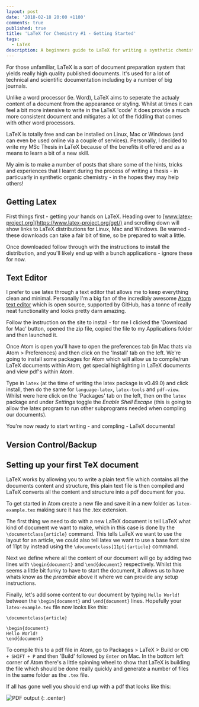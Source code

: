 ```yaml
---
layout: post
date: '2018-02-18 20:00 +1100'
comments: true
published: true
title: 'LaTeX for Chemistry #1 - Getting Started'
tags:
  - LaTeX
description: A beginners guide to LaTeX for writing a synthetic chemistry report/thesis.
---
```

For those unfamiliar, LaTeX is a sort of document preparation system that yields really high quality published documents. It's used for a lot of technical and scientific documentation including by a number of big journals. 

Unlike a word processor (ie. Word), LaTeX aims to seperate the actualy content of a document from the appearance or styling. Whilst at times it can feel a bit more intensive to write in the LaTeX 
'code' it does provide a much more consistent document and mitigates a lot of the fiddling that comes with other word processors. 

LaTeX is totally free and can be installed on Linux, Mac or Windows (and can even be used online via a couple of services). Personally, I decided to write my MSc Thesis in LaTeX because of the benefits it offered and as a means to learn a bit of a new skill. 

My aim is to make a number of posts that share some of the hints, tricks and experiences that I learnt during the process of writing a thesis - in particuarly in synthetic organic chemistry - in the hopes they may help others! 

## Getting Latex
First things first - getting your hands on LaTeX. Heading over to [www.latex-project.org](https://www.latex-project.org/get/) and scrolling down will show links to LaTeX distributions for Linux, Mac and Windows. Be warned - these downloads can take a fair bit of time, so be prepared to wait a little. 

Once downloaded follow through with the instructions to install the distribution, and you'll likely end up with a bunch applications - ignore these for now.

## Text Editor
I prefer to use latex through a text editor that allows me to keep everything clean and minimal. Personally I'm a big fan of the incredibly awesome [Atom text editor](https://atom.io) which is open source, supported by GitHub, has a tonne of really neat functionality and looks pretty darn amazing. 

Follow the instruction on the site to install - for me I clicked the 'Download for Mac' button, opened the zip file, copied the file to my Applications folder and then launched it.

Once Atom is open you'll have to open the preferences tab (in Mac thats via Atom > Preferences) and then click on the 'Install' tab on the left. We're going to install some packages for Atom which will allow us to compile/run LaTeX documents within Atom, get special highlighting in LaTeX documents and view pdf's within Atom. 

Type in `latex` (at the time of writing the latex package is v0.49.0) and click install, then do the same for `language-latex`, `latex-tools` and `pdf-view`. Whilst were here click on the 'Packages' tab on the left, then on the `latex` package and under _Settings_ toggle the _Enable Shell Escape_ (this is going to allow the latex program to run other subprograms needed when compling our documents). 

You're now ready to start writing - and compling - LaTeX documents!

## Version Control/Backup


## Setting up your first TeX document
LaTeX works by allowing you to write a plain text file which contains all the documents content and structure, this plain text file is then compiled and LaTeX converts all the content and structure into a pdf document for you. 

To get started in Atom create a new file and save it in a new folder as `latex-example.tex` making sure it has the .tex extension. 

The first thing we need to do with a new LaTeX document is tell LaTeX what kind of document we want to make, which in this case is done by the `\documentclass{article}` command. This tells LaTeX we want to use the layout for an article, we could also tell latex we want to use a base font size of 11pt by instead using the `\documentclass[11pt]{article}` command.

Next we define where all the content of our document will go by adding two lines with `\begin{document}` and `\end{document}` respectively. Whilst this seems a little bit funky to have to start the document, it allows us to have whats know as the _preamble_ above it where we can provide any setup instructions.

Finally, let's add some content to our document by typing `Hello World!` between the `\begin{document}` and `\end{document}` lines. Hopefully your `latex-example.tex` file now looks like this:

```TeX
\documentclass{article}

\begin{document}
Hello World!
\end{document}
```
To compile this to a pdf file in Atom, go to Packages > LaTeX > Build or `CMD + SHIFT + P` and then 'Build' followed by `Enter` on Mac. In the bottom left corner of Atom there's a little spinning wheel to show that LaTeX is building the file which should be done really quickly and generate a number of files in the same folder as the `.tex` file. 

If all has gone well you should end up with a pdf that looks like this: 

![PDF output]({{site.baseurl}}/assets/latex-chemistry-1-example-output.png)
{: .center}
